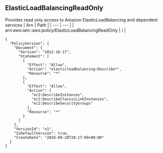 
## ElasticLoadBalancingReadOnly
Provides read only access to Amazon ElasticLoadBalancing and dependent services
| Arn | Path |
| --- | --- |
| arn:aws:iam::aws:policy/ElasticLoadBalancingReadOnly | / |
```
{
  "PolicyVersion": {
    "Document": {
      "Version": "2012-10-17",
      "Statement": [
        {
          "Effect": "Allow",
          "Action": "elasticloadbalancing:Describe*",
          "Resource": "*"
        },
        {
          "Effect": "Allow",
          "Action": [
            "ec2:DescribeInstances",
            "ec2:DescribeClassicLinkInstances",
            "ec2:DescribeSecurityGroups"
          ],
          "Resource": "*"
        }
      ]
    },
    "VersionId": "v1",
    "IsDefaultVersion": true,
    "CreateDate": "2018-09-20T20:17:09+00:00"
  }
}
```
